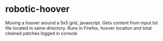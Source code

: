 # robotic-hoover
Moving a hoover around a 5x5 grid, javascript. Gets content from input.txt file located in same directory.
Runs in Firefox, hoover location and total cleaned patches logged in console
